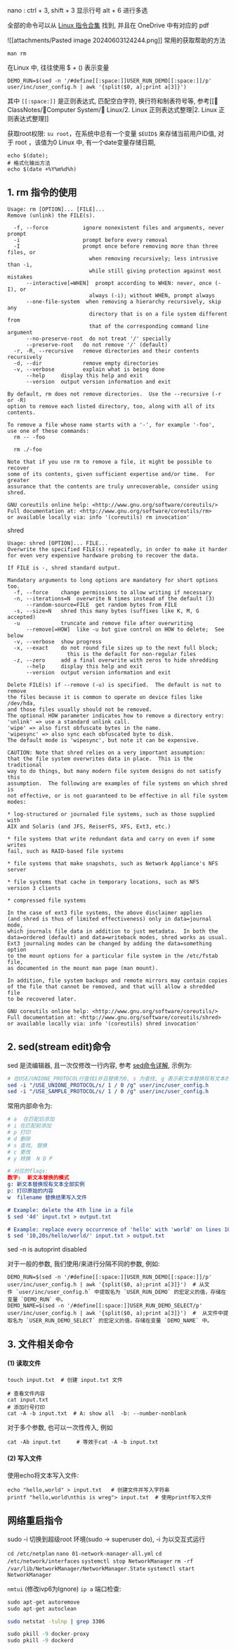 nano :  ctrl + 3, shift + 3 显示行号 
alt + 6  进行多选


全部的命令可以从 [Linux 指令合集](https://www.gnu.org/software/coreutils/manual/coreutils.pdf) 找到, 并且在 OneDrive 中有对应的 pdf  

![[attachments/Pasted image 20240603124244.png]]
常用的获取帮助的方法
```
man rm
```

在Linux 中, 往往使用 $ + () 表示变量
```
DEMO_RUN=$(sed -n '/#define[[:space:]]USER_RUN_DEMO[[:space:]]/p' user/inc/user_config.h | awk '{split($0, a);print a[3]}')
```

其中 `[[:space:]]` 是正则表达式, 匹配空白字符, 换行符和制表符号等, 参考[[📘ClassNotes/🐧Computer System/🐧 Linux/2. Linux 正则表达式整理|2. Linux 正则表达式整理]]

获取root权限: `su root`，在系统中总有一个变量 `$EUID$` 来存储当前用户ID值, 对于 root ，该值为0
Linux 中, 有一个date变量存储日期,
```shell 
echo $(date);
# 格式化输出方法
echo $(date +%Y%m%d%h)
```

## 1. rm 指令的使用
```shell
Usage: rm [OPTION]... [FILE]...
Remove (unlink) the FILE(s).

  -f, --force           ignore nonexistent files and arguments, never prompt
  -i                    prompt before every removal
  -I                    prompt once before removing more than three files, or
                          when removing recursively; less intrusive than -i,
                          while still giving protection against most mistakes
      --interactive[=WHEN]  prompt according to WHEN: never, once (-I), or
                          always (-i); without WHEN, prompt always
      --one-file-system  when removing a hierarchy recursively, skip any
                          directory that is on a file system different from
                          that of the corresponding command line argument
      --no-preserve-root  do not treat '/' specially
      --preserve-root   do not remove '/' (default)
  -r, -R, --recursive   remove directories and their contents recursively
  -d, --dir             remove empty directories
  -v, --verbose         explain what is being done
      --help     display this help and exit
      --version  output version information and exit

By default, rm does not remove directories.  Use the --recursive (-r or -R)
option to remove each listed directory, too, along with all of its contents.

To remove a file whose name starts with a '-', for example '-foo',
use one of these commands:
  rm -- -foo

  rm ./-foo

Note that if you use rm to remove a file, it might be possible to recover
some of its contents, given sufficient expertise and/or time.  For greater
assurance that the contents are truly unrecoverable, consider using shred.

GNU coreutils online help: <http://www.gnu.org/software/coreutils/>
Full documentation at: <http://www.gnu.org/software/coreutils/rm>
or available locally via: info '(coreutils) rm invocation'

```

shred 
```shell 
Usage: shred [OPTION]... FILE...
Overwrite the specified FILE(s) repeatedly, in order to make it harder
for even very expensive hardware probing to recover the data.

If FILE is -, shred standard output.

Mandatory arguments to long options are mandatory for short options too.
  -f, --force    change permissions to allow writing if necessary
  -n, --iterations=N  overwrite N times instead of the default (3)
      --random-source=FILE  get random bytes from FILE
  -s, --size=N   shred this many bytes (suffixes like K, M, G accepted)
  -u             truncate and remove file after overwriting
      --remove[=HOW]  like -u but give control on HOW to delete;  See below
  -v, --verbose  show progress
  -x, --exact    do not round file sizes up to the next full block;
                   this is the default for non-regular files
  -z, --zero     add a final overwrite with zeros to hide shredding
      --help     display this help and exit
      --version  output version information and exit

Delete FILE(s) if --remove (-u) is specified.  The default is not to remove
the files because it is common to operate on device files like /dev/hda,
and those files usually should not be removed.
The optional HOW parameter indicates how to remove a directory entry:
'unlink' => use a standard unlink call.
'wipe' => also first obfuscate bytes in the name.
'wipesync' => also sync each obfuscated byte to disk.
The default mode is 'wipesync', but note it can be expensive.

CAUTION: Note that shred relies on a very important assumption:
that the file system overwrites data in place.  This is the traditional
way to do things, but many modern file system designs do not satisfy this
assumption.  The following are examples of file systems on which shred is
not effective, or is not guaranteed to be effective in all file system modes:

* log-structured or journaled file systems, such as those supplied with
AIX and Solaris (and JFS, ReiserFS, XFS, Ext3, etc.)

* file systems that write redundant data and carry on even if some writes
fail, such as RAID-based file systems

* file systems that make snapshots, such as Network Appliance's NFS server

* file systems that cache in temporary locations, such as NFS
version 3 clients

* compressed file systems

In the case of ext3 file systems, the above disclaimer applies
(and shred is thus of limited effectiveness) only in data=journal mode,
which journals file data in addition to just metadata.  In both the
data=ordered (default) and data=writeback modes, shred works as usual.
Ext3 journaling modes can be changed by adding the data=something option
to the mount options for a particular file system in the /etc/fstab file,
as documented in the mount man page (man mount).

In addition, file system backups and remote mirrors may contain copies
of the file that cannot be removed, and that will allow a shredded file
to be recovered later.

GNU coreutils online help: <http://www.gnu.org/software/coreutils/>
Full documentation at: <http://www.gnu.org/software/coreutils/shred>
or available locally via: info '(coreutils) shred invocation'

```

## 2.  sed(stream edit)命令
sed 是流编辑器, 且一次仅修改一行内容, 参考 [sed命令详解](https://blog.csdn.net/weixin_45842494/article/details/124699219), 示例为:

```cmake
# 在USE/UNIONE_PROTOCOL行查找1并且替换为0, s 为查找, g 表示新文本替换现有文本的全部实例
sed -i "/USE_UNIONE_PROTOCOL/s/ 1 / 0 /g" user/inc/user_config.h     
sed -i "/USE_SAMPLE_PROTOCOL/s/ 1 / 0 /g" user/inc/user_config.h
```

常用内部命令为:
```cmake
# a  在匹配后添加
# i 在匹配前添加 
# p 打印
# d 删除
# s 查找, 替换
# c 更改 
# y 转换  N D P 

# 对应的flags: 
数字:  新文本替换的模式
g: 新文本替换现有文本全部实例
p: 打印原始的内容 
w  filename 替换结果写入文件

# Example: delete the 4th line in a file
$ sed '4d' input.txt > output.txt

# Example: replace every occurrence of 'hello' with 'world' on lines 10-20
$ sed '10,20s/hello/world/' input.txt > output.txt
```

sed -n is autoprint disabled 

对于一般的参数, 我们使用/来进行分隔不同的参数, 例如:
```shell
DEMO_RUN=$(sed -n '/#define[[:space:]]USER_RUN_DEMO[[:space:]]/p' user/inc/user_config.h | awk '{split($0, a);print a[3]}')  # 从文件 `user/inc/user_config.h` 中提取名为 `USER_RUN_DEMO` 的宏定义的值，存储在变量 `DEMO_RUN` 中。 
DEMO_NAME=$(sed -n '/#define[[:space:]]USER_RUN_DEMO_SELECT/p' user/inc/user_config.h | awk '{split($0, a);print a[3]}')  #  从文件中提取名为 `USER_RUN_DEMO_SELECT` 的宏定义的值，存储在变量 `DEMO_NAME` 中。
```

## 3. 文件相关命令
#### (1) 读取文件
```shell 
touch input.txt  # 创建 input.txt 文件 

# 查看文件内容
cat input.txt 
# 添加行号打印
cat -A -b input.txt  # A: show all  -b: --number-nonblank
```

对于多个参数, 也可以一次性传入, 例如
```shell 
cat -Ab input.txt     # 等效于cat -A -b input.txt 
```

#### (2) 写入文件
使用echo将文本写入文件:
```shell
echo "hello,world" > input.txt   # 创建文件并写入字符串 
printf "hello,world\nthis is wreg"> input.txt  # 使用printf写入文件
```


## 网络重启指令
sudo -i  切换到超级root 环境(sudo -> superuser do), -i 为以交互式运行

`cd /etc/netplan` 
`nano 01-network-manager-all.yml`
`cd /etc/network/interfaces` 
`systemctl stop NetworkManager`
`rm -rf /var/lib/NetworkManager/NetworkManager.State`
`systemctl start NetworkManager`

`nmtui` (修改ivp6为Ignore)
`ip a`
端口检查:  

```python
sudo apt-get autoremove
sudo apt-get autoclean 
```

```sh 
sudo netstat -tulnp | grep 3306 
```


```python
sudo pkill -9 docker-proxy
sudo pkill -9 dockerd 
```
